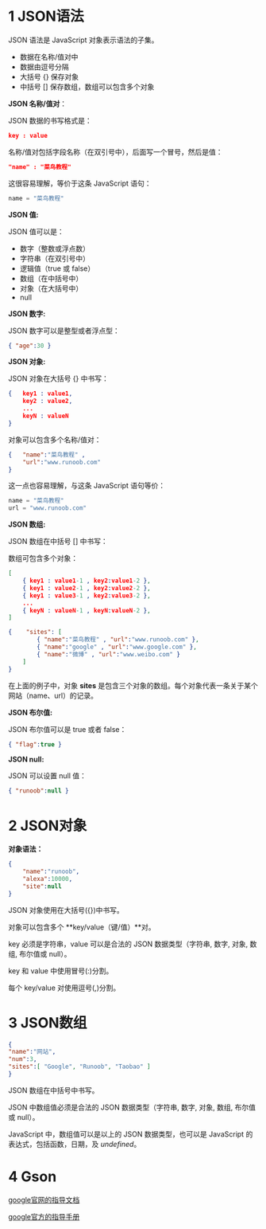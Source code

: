 # 1 JSON语法

JSON 语法是 JavaScript 对象表示语法的子集。

- 数据在名称/值对中
- 数据由逗号分隔
- 大括号 {} 保存对象
- 中括号 [] 保存数组，数组可以包含多个对象

**JSON 名称/值对**：

JSON 数据的书写格式是：

```json
key : value
```

名称/值对包括字段名称（在双引号中），后面写一个冒号，然后是值：

```json
"name" : "菜鸟教程"
```

这很容易理解，等价于这条 JavaScript 语句：

```js
name = "菜鸟教程"
```

**JSON 值:**

JSON 值可以是：

- 数字（整数或浮点数）
- 字符串（在双引号中）
- 逻辑值（true 或 false）
- 数组（在中括号中）
- 对象（在大括号中）
- null

**JSON 数字:**

JSON 数字可以是整型或者浮点型：

```json
{ "age":30 }
```

**JSON 对象:**

JSON 对象在大括号 {} 中书写：

```json
{	key1 : value1, 
	key2 : value2, 
	... 
	keyN : valueN 
}
```

对象可以包含多个名称/值对：

```json
{ 	"name":"菜鸟教程" , 
 	"url":"www.runoob.com" 
}
```

这一点也容易理解，与这条 JavaScript 语句等价：

```js
name = "菜鸟教程"
url = "www.runoob.com"
```

**JSON 数组:**

JSON 数组在中括号 [] 中书写：

数组可包含多个对象：

```json
[
    { key1 : value1-1 , key2:value1-2 }, 
    { key1 : value2-1 , key2:value2-2 }, 
    { key1 : value3-1 , key2:value3-2 }, 
    ...
    { keyN : valueN-1 , keyN:valueN-2 }, 
]
```

```json
{    "sites": [        
    	{ "name":"菜鸟教程" , "url":"www.runoob.com" },         
    	{ "name":"google" , "url":"www.google.com" },         
    	{ "name":"微博" , "url":"www.weibo.com" }    
	] 
}
```

在上面的例子中，对象 **sites** 是包含三个对象的数组。每个对象代表一条关于某个网站（name、url）的记录。

**JSON 布尔值:**

JSON 布尔值可以是 true 或者 false：

```json
{ "flag":true }
```

**JSON null:**

JSON 可以设置 null 值：

```json
{ "runoob":null }
```

# 2 JSON对象

**对象语法：**

```json
{ 	
    "name":"runoob", 
    "alexa":10000, 
    "site":null 
}
```

JSON 对象使用在大括号({})中书写。

对象可以包含多个 **key/value（键/值）**对。

key 必须是字符串，value 可以是合法的 JSON 数据类型（字符串, 数字, 对象, 数组, 布尔值或 null）。

key 和 value 中使用冒号(:)分割。

每个 key/value 对使用逗号(,)分割。

# 3 JSON数组

```json
{
"name":"网站",
"num":3,
"sites":[ "Google", "Runoob", "Taobao" ]
}
```

JSON 数组在中括号中书写。

JSON 中数组值必须是合法的 JSON 数据类型（字符串, 数字, 对象, 数组, 布尔值或 null）。

JavaScript 中，数组值可以是以上的 JSON 数据类型，也可以是 JavaScript 的表达式，包括函数，日期，及 *undefined*。



# 4 Gson

[google官网的指导文档](https://github.com/google/gson/blob/master/UserGuide.md#TOC-Overview)

[google官方的指导手册]()